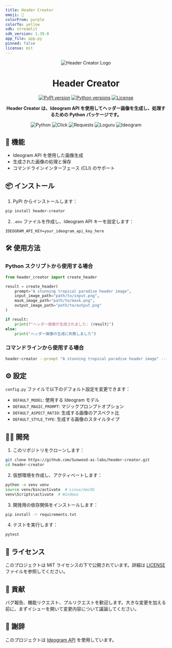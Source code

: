 ```yaml
---
title: Header Creator
emoji: 🦀
colorFrom: purple
colorTo: yellow
sdk: streamlit
sdk_version: 1.39.0
app_file: app.py
pinned: false
license: mit
---
```


<div align="center">
  <img src="docs/header-creator.png" alt="Header Creator Logo">

# Header Creator

<p align="center">
  <a href="https://pypi.org/project/header-creator/"><img src="https://img.shields.io/pypi/v/header-creator.svg" alt="PyPI version"></a>
  <a href="https://pypi.org/project/header-creator/"><img src="https://img.shields.io/pypi/pyversions/header-creator.svg" alt="Python versions"></a>
  <a href="https://github.com/Sunwood-ai-labs/header-creator/blob/main/LICENSE"><img src="https://img.shields.io/github/license/Sunwood-ai-labs/header-creator.svg" alt="License"></a>
</p>

<p align="center">
  <b>Header Creator は、Ideogram API を使用してヘッダー画像を生成し、処理するための Python パッケージです。</b>
</p>

<p align="center">
  <img src="https://img.shields.io/badge/Python-3776AB?style=for-the-badge&logo=python&logoColor=white" alt="Python">
  <img src="https://img.shields.io/badge/Click-000000?style=for-the-badge&logo=python&logoColor=white" alt="Click">
  <img src="https://img.shields.io/badge/Requests-2CA5E0?style=for-the-badge&logo=python&logoColor=white" alt="Requests">
  <img src="https://img.shields.io/badge/Loguru-000000?style=for-the-badge&logo=python&logoColor=white" alt="Loguru">
  <img src="https://img.shields.io/badge/Ideogram-FF6B6B?style=for-the-badge&logo=image&logoColor=white" alt="Ideogram">
</p>

</div>

## 🚀 機能

- Ideogram API を使用した画像生成
- 生成された画像の処理と保存
- コマンドラインインターフェース (CLI) のサポート

## 📦 インストール

1. PyPI からインストールします：

```bash
pip install header-creator
```

2. `.env` ファイルを作成し、Ideogram API キーを設定します：

```
IDEOGRAM_API_KEY=your_ideogram_api_key_here
```

## 🛠 使用方法

### Python スクリプトから使用する場合

```python
from header_creator import create_header

result = create_header(
    prompt="A stunning tropical paradise header image",
    input_image_path="path/to/input.png",
    mask_image_path="path/to/mask.png",
    output_image_path="path/to/output.png"
)

if result:
    print(f"ヘッダー画像が生成されました: {result}")
else:
    print("ヘッダー画像の生成に失敗しました")
```

### コマンドラインから使用する場合

```bash
header-creator --prompt "A stunning tropical paradise header image" --input path/to/input.png --mask path/to/mask.png --output path/to/output.png
```

## ⚙️ 設定

`config.py` ファイルで以下のデフォルト設定を変更できます：

- `DEFAULT_MODEL`: 使用する Ideogram モデル
- `DEFAULT_MAGIC_PROMPT`: マジックプロンプトオプション
- `DEFAULT_ASPECT_RATIO`: 生成する画像のアスペクト比
- `DEFAULT_STYLE_TYPE`: 生成する画像のスタイルタイプ

## 👨‍💻 開発

1. このリポジトリをクローンします：

```bash
git clone https://github.com/Sunwood-ai-labs/header-creator.git
cd header-creator
```

2. 仮想環境を作成し、アクティベートします：

```bash
python -m venv venv
source venv/bin/activate  # Linux/macOS
venv\Scripts\activate  # Windows
```

3. 開発用の依存関係をインストールします：

```bash
pip install -r requirements.txt
```

4. テストを実行します：

```bash
pytest
```

## 📄 ライセンス

このプロジェクトは MIT ライセンスの下で公開されています。詳細は [LICENSE](LICENSE) ファイルを参照してください。

## 🤝 貢献

バグ報告、機能リクエスト、プルリクエストを歓迎します。大きな変更を加える前に、まずイシューを開いて変更内容について議論してください。

## 🙏 謝辞

このプロジェクトは [Ideogram API](https://ideogram.ai/) を使用しています。
